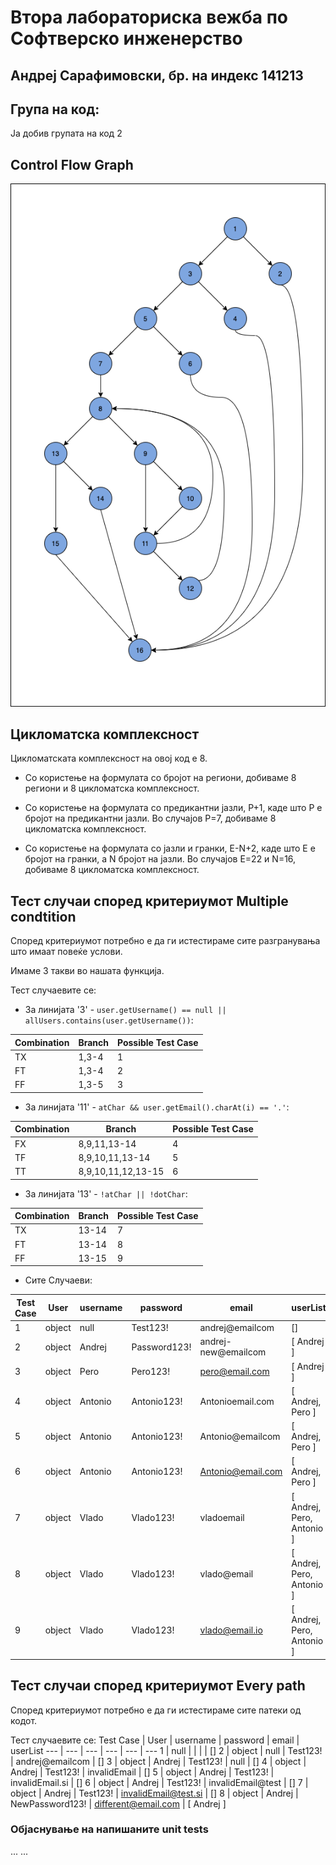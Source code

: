 # Втора лабораториска вежба по Софтверско инженерство

## Андреј Сарафимовски, бр. на индекс 141213

## Група на код: 
Ја добив групата на код 2

##  Control Flow Graph

![alt text](https://github.com/MrAndrej20/SI_lab2_141213/blob/master/control-flow-diagram.png?raw=true)

## Цикломатска комплексност

Цикломатската комплексност на овој код е 8.

* Со користење на формулата со бројот на региони, добиваме 8 региони и 8 цикломатска комплексност.

* Со користење на формулата со предикантни јазли, P+1, каде што P е бројот на предикантни јазли. Во случајов P=7, добиваме 8 цикломатска комплексност.

* Со користење на формулата со јазли и гранки, E-N+2, каде што E е бројот на гранки, а N бројот на јазли. Во случајов E=22 и N=16, добиваме 8 цикломатска комплексност.

## Тест случаи според критериумот Multiple condtition 

Според критериумот потребно е да ги истестираме сите разгранувања што имаат повеќе услови.

Имаме 3 такви во нашата функција.

Тест случаевите се:
* За линијата '3' - `user.getUsername() == null || allUsers.contains(user.getUsername())`:

Combination | Branch | Possible Test Case
 --- | --- | ---
TX | 1,3-4 | 1
FT | 1,3-4 | 2
FF | 1,3-5 | 3

* За линијата '11' - `atChar && user.getEmail().charAt(i) == '.'`:

Combination | Branch | Possible Test Case
 --- | --- | ---
FX | 8,9,11,13-14 | 4
TF | 8,9,10,11,13-14 | 5
TT | 8,9,10,11,12,13-15 | 6

* За линијата '13' - `!atChar || !dotChar`:

Combination | Branch | Possible Test Case
 --- | --- | ---
TX | 13-14 | 7
FT | 13-14 | 8
FF | 13-15 | 9

* Сите Случаеви:

Test Case  | User |  username | password | email | userList
 --- | --- | --- | --- | --- | ---
1 | object | null | Test123! | andrej@emailcom | []
2 | object | Andrej | Password123! | andrej-new@emailcom | [ Andrej ]
3 | object | Pero | Pero123! | pero@email.com | [ Andrej ]
4 | object | Antonio | Antonio123! | Antonioemail.com | [ Andrej, Pero ]
5 | object | Antonio | Antonio123! | Antonio@emailcom | [ Andrej, Pero ]
6 | object | Antonio | Antonio123! | Antonio@email.com | [ Andrej, Pero ]
7 | object | Vlado | Vlado123! | vladoemail | [ Andrej, Pero, Antonio ]
8 | object | Vlado | Vlado123! | vlado@email | [ Andrej, Pero, Antonio ]
9 | object | Vlado | Vlado123! | vlado@email.io | [ Andrej, Pero, Antonio ]

## Тест случаи според критериумот Every path

Според критериумот потребно е да ги истестираме сите патеки од кодот.

Тест случаевите се:
Test Case  | User |  username | password | email | userList
 --- | --- | --- | --- | --- | ---
1 | null | | | | []
2 | object | null | Test123! | andrej@emailcom | []
3 | object | Andrej | Test123! | null | []
4 | object | Andrej | Test123! | invalidEmail | []
5 | object | Andrej | Test123! | invalidEmail.si | []
6 | object | Andrej | Test123! | invalidEmail@test | []
7 | object | Andrej | Test123! | invalidEmail@test.si | []
8 | object | Andrej | NewPassword123! | different@email.com | [ Andrej ]


### Објаснување на напишаните unit tests

...
...